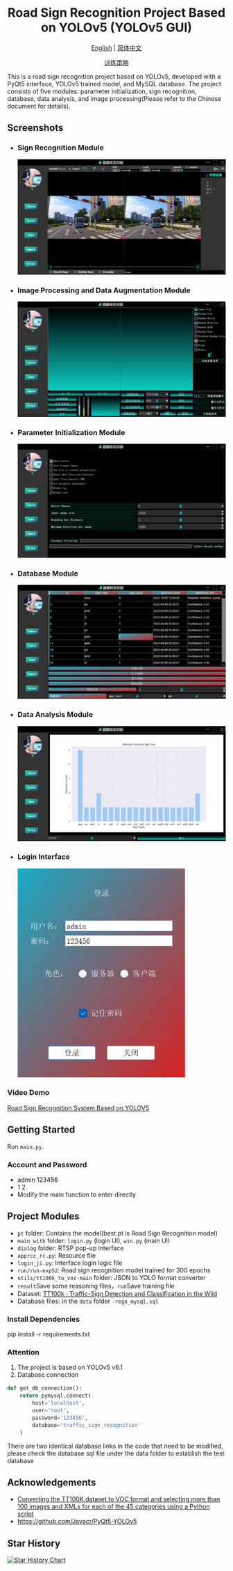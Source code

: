 <h1 align="center">Road Sign Recognition Project Based on YOLOv5 (YOLOv5 GUI)</h1>

<p align="center">
  <a href="README.md">English</a> |
  <a href="data/doc/README_cn.md">简体中文</a>
</p>

<p align="center">
  <a href="data/doc/README_Parameter adjustment.md">训练策略</a>
</p>


This is a road sign recognition project based on YOLOv5, developed with a PyQt5 interface, YOLOv5 trained model, and MySQL database. The project consists of five modules: parameter initialization, sign recognition, database, data analysis, and image processing(Please refer to the Chinese document for details).

## Screenshots

* ### Sign Recognition Module
  ![img.png](data/doc/img.png)
* ### Image Processing and Data Augmentation Module
  ![img_1.png](data/doc/img_1.png)
* ### Parameter Initialization Module
  ![img_2.png](data/doc/img_2.png)
* ### Database Module
  ![img_3.png](data/doc/img_3.png)
* ### Data Analysis Module
  ![img_4.png](data/doc/img_4.png)
* ### Login Interface
  ![img_5.png](data/doc/img_5.png)

### Video Demo

[Road Sign Recognition System Based on YOLOV5](https://www.bilibili.com/video/BV1Ck4y1Y7Bk/?spm_id_from=333.999.0.0&vd_source=40d9cda43378fbc89cd5184e09bf1272)

## Getting Started

Run `main.py`.

### Account and Password

- admin 123456
- 1 2
- Modify the main function to enter directly

## Project Modules

- `pt` folder: Contains the model(best.pt is Road Sign Recognition model)
- `main_with` folder: `login.py` (login UI), `win.py` (main UI)
- `dialog` folder: RTSP pop-up interface
- `apprcc_rc.py`: Resource file
- `login_ji.py`: Interface login logic file
- `run/run-exp52`: Road sign recognition model trained for 300 epochs
- `utils/tt100k_to_voc-main` folder: JSON to YOLO format converter
-  `result`Save some reasoning files，`run`Save training file
- Dataset: [TT100k : Traffic-Sign Detection and Classification in the Wild](https://cg.cs.tsinghua.edu.cn/traffic-sign/)
- Database files: in the `data` folder `-regn_mysql.sql`

### Install Dependencies

pip install -r requirements.txt

### Attention
1. The project is based on YOLOv5 v6.1
2. Database connection
```python
def get_db_connection():
    return pymysql.connect(
        host='localhost',
        user='root',
        password='123456',
        database='traffic_sign_recognition'
    )
```
There are two identical database links in the code that need to be modified, please check the database sql file under the data folder to establish the test database

## Acknowledgements

- [Converting the TT100K dataset to VOC format and selecting more than 100 images and XMLs for each of the 45 categories using a Python script](https://blog.csdn.net/Hankerchen/article/details/120727299?spm=1001.2014.3001.5502)
- https://github.com/Javacr/PyQt5-YOLOv5
## Star History

[![Star History Chart](https://api.star-history.com/svg?repos=Ai-trainee/Traffic-Sign-Recognition-PyQt5-YOLOv5-GUI&type=Date)](https://star-history.com/#Ai-trainee/Traffic-Sign-Recognition-PyQt5-YOLOv5-GUI&Date)
